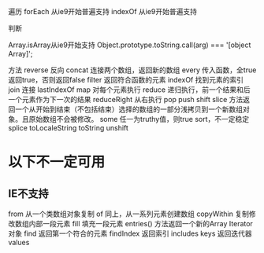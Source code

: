 
遍历
forEach  从ie9开始普遍支持
indexOf  从ie9开始普遍支持

判断

Array.isArray从ie9开始支持
  Object.prototype.toString.call(arg) === '[object Array]';

方法
reverse  反向
concat 连接两个数组，返回新的数组
every  传入函数，全true返回true，否则返回false
filter 返回符合函数的元素
indexOf 找到元素的索引
join  连接
lastIndexOf
map  对每个元素执行
reduce  递归执行，前一个结果和后一个元素作为下一次的结果
reduceRight  从右执行
pop
push
shift
slice 方法返回一个从开始到结束（不包括结束）选择的数组的一部分浅拷贝到一个新数组对象。且原始数组不会被修改。
some  任一为truthy值，则true
sort，不一定稳定
splice
toLocaleString
toString
unshift

# 以下不一定可用

## IE不支持

from 从一个类数组对象复制
of  同上，从一系列元素创建数组
copyWithin  复制修改数组内部一段元素
fill  填充一段元素
entries() 方法返回一个新的Array Iterator对象
find 返回第一个符合的元素
findIndex  返回索引
includes
keys 返回迭代器
values
